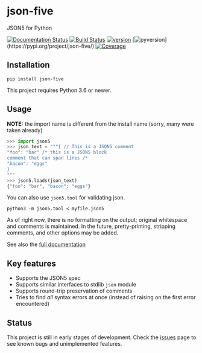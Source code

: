 # json-five

JSON5 for Python

[![Documentation Status](https://readthedocs.org/projects/json-five/badge/?version=latest)](https://json-five.readthedocs.io/en/latest/?badge=latest) 
[![Build Status](https://travis-ci.com/spyoungtech/json-five.svg?branch=master)](https://travis-ci.com/spyoungtech/json-five) 
[![version](https://img.shields.io/pypi/v/json-five.svg?colorB=blue)](https://pypi.org/project/json-five/) 
[![pyversion](https://img.shields.io/pypi/pyversions/json-five.svg?)](https://pypi.org/project/json-five/) 
[![Coverage](https://coveralls.io/repos/github/spyoungtech/json-five/badge.svg?branch=master)](https://coveralls.io/github/spyoungtech/json-five?branch=master)

## Installation

```
pip install json-five
```

This project requires Python 3.6 or newer.

## Usage

**NOTE:** the import name is different from the install name (sorry, many were taken already)

```python
>>> import json5
>>> json_text = """{ // This is a JSON5 comment
"foo": "bar" /* this is a JSON5 block
comment that can span lines /*
"bacon": "eggs"
}
"""
>>> json5.loads(json_text)
{"foo": "bar", "bacon": "eggs"}
```

You can also use `json5.tool` for validating json.

```
python3 -m json5.tool < myfile.json5
```
As of right now, there is no formatting on the output; original whitespace and comments is maintained. 
In the future, pretty-printing, stripping comments, and other options may be added.

See also the [full documentation](https://json-five.readthedocs.io/en/latest/)

## Key features

- Supports the JSON5 spec
- Supports similar interfaces to stdlib `json` module
- Supports round-trip preservation of comments
- Tries to find _all_ syntax errors at once (instead of raising on the first error encountered)


## Status

This project is still in early stages of development. Check the [issues](https://github.com/spyoungtech/json-five/issues) 
page to see known bugs and unimplemented features.
